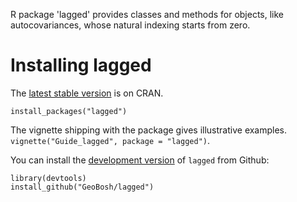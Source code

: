 R package 'lagged' provides classes and methods for objects, like autocovariances, whose
natural indexing starts from zero.


# Installing lagged

The [latest stable version](https://cran.r-project.org/package=lagged) is on CRAN. 

    install_packages("lagged")

The vignette shipping with the package gives illustrative examples.
`vignette("Guide_lagged", package = "lagged")`.

You can install the [development version](https://github.com/GeoBosh/lagged) of `lagged` from Github:

    library(devtools)
    install_github("GeoBosh/lagged")

